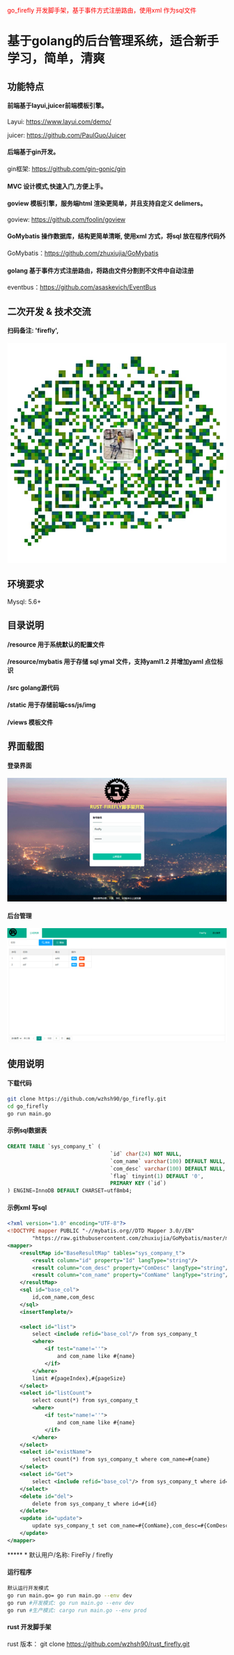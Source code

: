 <span style="color: red">  go_firefly 开发脚手架，基于事件方式注册路由，使用xml 作为sql文件 </span>

# 基于golang的后台管理系统，适合新手学习，简单，清爽

## 功能特点

#### 前端基于layui,juicer前端模板引擎。

Layui: https://www.layui.com/demo/

juicer: https://github.com/PaulGuo/Juicer

#### 后端基于gin开发。

gin框架: https://github.com/gin-gonic/gin

#### MVC 设计模式,快速入门,方便上手。

#### goview 模板引擎，服务端html 渲染更简单，并且支持自定义 delimers。

goview: https://github.com/foolin/goview

#### GoMybatis 操作数据库，结构更简单清晰, 使用xml 方式，将sql 放在程序代码外

GoMybatis：https://github.com/zhuxiujia/GoMybatis

#### golang 基于事件方式注册路由，将路由文件分割到不文件中自动注册

eventbus：https://github.com/asaskevich/EventBus


## 二次开发 & 技术交流

#### 扫码备注: 'firefly',

![avatar](/static/img/qr.jpg)

## 环境要求

Mysql: 5.6+

## 目录说明

#### /resource 用于系统默认的配置文件

#### /resource/mybatis 用于存储 sql ymal 文件，支持yaml1.2 并增加yaml 点位标识

#### /src golang源代码

#### /static 用于存储前端css/js/img

#### /views 模板文件

## 界面载图

#### 登录界面

![avatar](/static/img/login.png)

#### 后台管理

![avatar](/static/img/home.png)

## 使用说明

#### 下载代码

```bash
git clone https://github.com/wzhsh90/go_firefly.git
cd go_firefly
go run main.go
```

#### 示例sql数据表

```sql
CREATE TABLE `sys_company_t` (
                                 `id` char(24) NOT NULL,
                                 `com_name` varchar(100) DEFAULT NULL,
                                 `com_desc` varchar(100) DEFAULT NULL,
                                 `flag` tinyint(1) DEFAULT '0',
                                 PRIMARY KEY (`id`)
) ENGINE=InnoDB DEFAULT CHARSET=utf8mb4;

```

#### 示例xml 写sql

``` xml
<?xml version="1.0" encoding="UTF-8"?>
<!DOCTYPE mapper PUBLIC "-//mybatis.org//DTD Mapper 3.0//EN"
        "https://raw.githubusercontent.com/zhuxiujia/GoMybatis/master/mybatis-3-mapper.dtd">
<mapper>
    <resultMap id="BaseResultMap" tables="sys_company_t">
        <result column="id" property="Id" langType="string"/>
        <result column="com_desc" property="ComDesc" langType="string"/>
        <result column="com_name" property="ComName" langType="string"/>
    </resultMap>
    <sql id="base_col">
        id,com_name,com_desc
    </sql>
    <insertTemplete/>

    <select id="list">
        select <include refid="base_col"/> from sys_company_t
        <where>
            <if test="name!=''">
                and com_name like #{name}
            </if>
        </where>
        limit #{pageIndex},#{pageSize}
    </select>
    <select id="listCount">
        select count(*) from sys_company_t
        <where>
            <if test="name!=''">
                and com_name like #{name}
            </if>
        </where>
    </select>
    <select id="existName">
        select count(*) from sys_company_t where com_name=#{name}
    </select>
    <select id="Get">
        select <include refid="base_col"/> from sys_company_t where id=#{id}
    </select>
    <delete id="del">
        delete from sys_company_t where id=#{id}
    </delete>
    <update id="update">
        update sys_company_t set com_name=#{ComName},com_desc=#{ComDesc} where id=#{id}
    </update>
</mapper>


```

***** * 默认用户/名称: FireFly / firefly

#### 运行程序

```bash
默认运行开发模式
go run main.go= go run main.go --env dev
go run #开发模式: go run main.go --env dev
go run #生产模式: cargo run main.go --env prod
```

                  
#### rust 开发脚手架
rust 版本： git clone https://github.com/wzhsh90/rust_firefly.git
